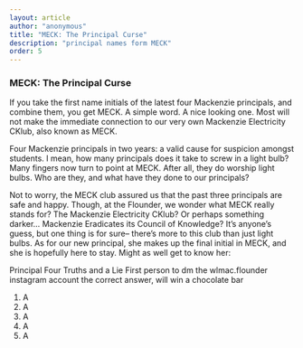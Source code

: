 ```yaml
---
layout: article
author: "anonymous"
title: "MECK: The Principal Curse"
description: "principal names form MECK"
order: 5
---
```


### MECK: The Principal Curse

If you take the first name initials of the latest four Mackenzie principals, and combine them, you get MECK. A simple word. A nice looking one. Most will not make the immediate connection to our very own Mackenzie Electricity CKlub, also known as MECK. 

Four Mackenzie principals in two years: a valid cause for suspicion amongst students. I mean, how many principals does it take to screw in a light bulb? Many fingers now turn to point at MECK. After all, they do worship light bulbs. Who are they, and what have they done to our principals? 

Not to worry, the MECK club assured us that the past three principals are safe and happy. Though, at the Flounder, we wonder what MECK really stands for? The Mackenzie Electricity CKlub? Or perhaps something darker… Mackenzie Eradicates its Council of Knowledge? It’s anyone’s guess, but one thing is for sure– there’s more to this club than just light bulbs. As for our new principal, she makes up the final initial in MECK, and she is hopefully here to stay. Might as well get to know her:

Principal Four Truths and a Lie
First person to dm the wlmac.flounder instagram account the correct answer, will win a chocolate bar

1. A
2. A
3. A
4. A
5. A

